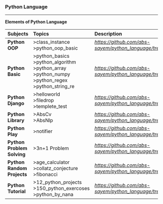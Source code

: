 ### **Python Language**
-----------------------

**Elements of Python Language**

| Subjects | Topics | Description |
|:---------|:-------|:------------|
| **Python OOP** | >class_instance<br> >python_oop_basic | *https://github.com/abs-sayem/python_language/tree/main/python_OOP* |
| **Python Basic** | >python_basics<br> >python_algorithm<br> >python_array<br> >python_numpy<br> >python_regex<br> >python_string_re| *https://github.com/abs-sayem/python_language/tree/main/python_basic* |
| **Python Django** | >helloworld<br> >filedrop<br> >templete_test | *https://github.com/abs-sayem/python_language/tree/main/python_django* |
| **Python Library** | >AbsCv<br> >AbsNlp | *https://github.com/abs-sayem/python_language/tree/main/python_library* |
| **Python Play** | >notifier | *https://github.com/abs-sayem/python_language/tree/main/python_play* |
| **Python Problem Solving** | >3n+1 Problem | *https://github.com/abs-sayem/python_language/tree/main/python_problem_solving* |
| **Python Random Projects** | >age_calculator<br> >collatz_conjecture<br> >fibonacci | *https://github.com/abs-sayem/python_language/tree/main/python_random_projects* |
| **Python Tutorial** | >12_python_projects<br> >150_python_exercoses<br> >python_by_nana | *https://github.com/abs-sayem/python_language/tree/main/python_tutorial* |
